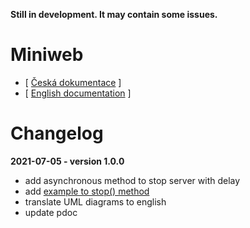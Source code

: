 **Still in development. It may contain some issues.**


# Miniweb

- [ [Česká dokumentace](docs/readme_cs.md) ] 
- [ [English documentation](docs/readme_en.md) ] 


# Changelog

**2021-07-05 - version 1.0.0**
- add asynchronous method to stop server with delay
- add [example to stop() method](examples/stop_server_example.py)
- translate UML diagrams to english
- update pdoc
